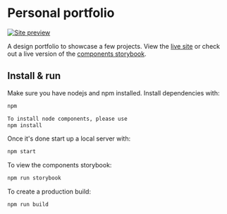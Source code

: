# Personal portfolio

[![Site preview](https://www.fayevr.dev/public/social-image.png)](https://fayevr.dev)

A design portfolio to showcase a few projects. View the [live site](https://fayevr.dev) or check out a live version of the [components storybook](https://storybook.fayevr.dev).

## Install & run

Make sure you have nodejs and npm installed. Install dependencies with:

```bash
npm
```

```bash
To install node components, please use
npm install
```

Once it's done start up a local server with:

```bash
npm start
```

To view the components storybook:

```bash
npm run storybook
```

To create a production build:

```bash
npm run build
```
